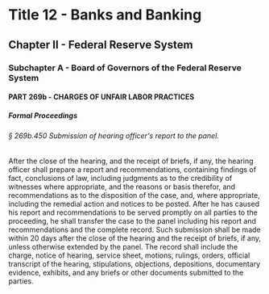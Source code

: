 
# Title 12 - Banks and Banking
## Chapter II - Federal Reserve System
### Subchapter A - Board of Governors of the Federal Reserve System
#### PART 269b - CHARGES OF UNFAIR LABOR PRACTICES
##### Formal Proceedings
###### § 269b.450 Submission of hearing officer's report to the panel.

After the close of the hearing, and the receipt of briefs, if any, the hearing officer shall prepare a report and recommendations, containing findings of fact, conclusions of law, including judgments as to the credibility of witnesses where appropriate, and the reasons or basis therefor, and recommendations as to the disposition of the case, and, where appropriate, including the remedial action and notices to be posted. After he has caused his report and recommendations to be served promptly on all parties to the proceeding, he shall transfer the case to the panel including his report and recommendations and the complete record. Such submission shall be made within 20 days after the close of the hearing and the receipt of briefs, if any, unless otherwise extended by the panel. The record shall include the charge, notice of hearing, service sheet, motions, rulings, orders, official transcript of the hearing, stipulations, objections, depositions, documentary evidence, exhibits, and any briefs or other documents submitted to the parties.
